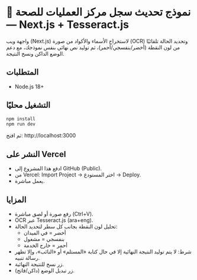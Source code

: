 
# 🏥 نموذج تحديث سجل مركز العمليات للصحة — Next.js + Tesseract.js

واجهة ويب (Next.js) لاستخراج الأسماء والأكواد من صورة (OCR) وتحديد الحالة تلقائيًا من لون النقطة (أخضر/بنفسجي/أحمر)، ثم توليد نص نهائي بنفس نموذجك، مع دعم الوضع الداكن ونسخ النتيجة.

## المتطلبات
- Node.js 18+

## التشغيل محليًا
```bash
npm install
npm run dev
```
ثم افتح: http://localhost:3000

## النشر على Vercel
- ادفع هذا المشروع إلى GitHub (Public).
- من Vercel: Import Project → اختر المستودع → Deploy.
- يعمل مباشرة.

## المزايا
- رفع صورة أو لصق مباشرة (Ctrl+V).
- OCR عبر Tesseract.js (ara+eng).
- تحليل لون النقطة بجانب كل سطر لتحديد الحالة:
  - أخضر = في الميدان
  - بنفسجي = مشغول
  - أحمر = خارج الخدمة
- شرط: لا يتم توليد النتيجة النهائية إلا في حال كتابة «المستلم» أو «النائب»، وإلا تظهر رسالة تنبيه.
- زر نسخ للنتيجة النهائية.
- زر تبديل الوضع (داكن/فاتح).
